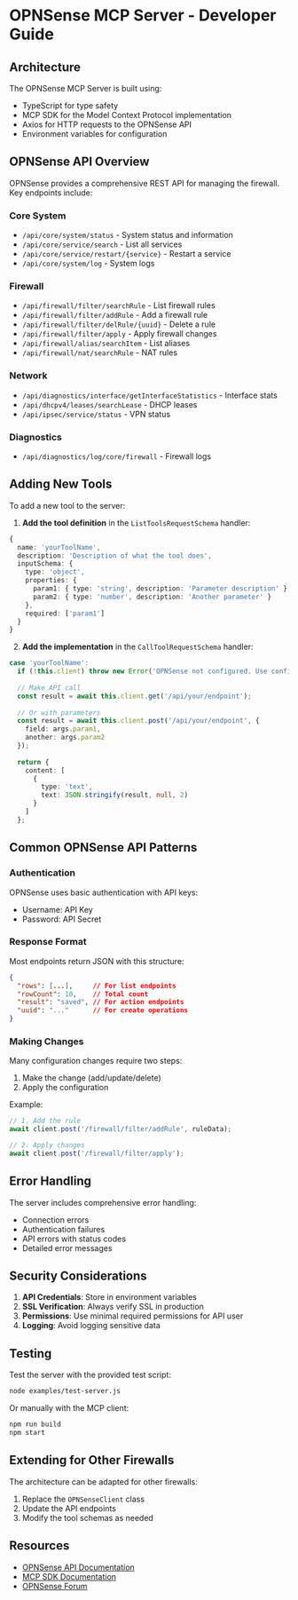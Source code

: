 # OPNSense MCP Server - Developer Guide

## Architecture

The OPNSense MCP Server is built using:
- TypeScript for type safety
- MCP SDK for the Model Context Protocol implementation
- Axios for HTTP requests to the OPNSense API
- Environment variables for configuration

## OPNSense API Overview

OPNSense provides a comprehensive REST API for managing the firewall. Key endpoints include:

### Core System
- `/api/core/system/status` - System status and information
- `/api/core/service/search` - List all services
- `/api/core/service/restart/{service}` - Restart a service
- `/api/core/system/log` - System logs

### Firewall
- `/api/firewall/filter/searchRule` - List firewall rules
- `/api/firewall/filter/addRule` - Add a firewall rule
- `/api/firewall/filter/delRule/{uuid}` - Delete a rule
- `/api/firewall/filter/apply` - Apply firewall changes
- `/api/firewall/alias/searchItem` - List aliases
- `/api/firewall/nat/searchRule` - NAT rules

### Network
- `/api/diagnostics/interface/getInterfaceStatistics` - Interface stats
- `/api/dhcpv4/leases/searchLease` - DHCP leases
- `/api/ipsec/service/status` - VPN status

### Diagnostics
- `/api/diagnostics/log/core/firewall` - Firewall logs

## Adding New Tools

To add a new tool to the server:

1. **Add the tool definition** in the `ListToolsRequestSchema` handler:

```typescript
{
  name: 'yourToolName',
  description: 'Description of what the tool does',
  inputSchema: {
    type: 'object',
    properties: {
      param1: { type: 'string', description: 'Parameter description' },
      param2: { type: 'number', description: 'Another parameter' }
    },
    required: ['param1']
  }
}
```

2. **Add the implementation** in the `CallToolRequestSchema` handler:

```typescript
case 'yourToolName':
  if (!this.client) throw new Error('OPNSense not configured. Use configure tool first.');
  
  // Make API call
  const result = await this.client.get('/api/your/endpoint');
  
  // Or with parameters
  const result = await this.client.post('/api/your/endpoint', {
    field: args.param1,
    another: args.param2
  });
  
  return {
    content: [
      {
        type: 'text',
        text: JSON.stringify(result, null, 2)
      }
    ]
  };
```

## Common OPNSense API Patterns

### Authentication
OPNSense uses basic authentication with API keys:
- Username: API Key
- Password: API Secret

### Response Format
Most endpoints return JSON with this structure:
```json
{
  "rows": [...],     // For list endpoints
  "rowCount": 10,    // Total count
  "result": "saved", // For action endpoints
  "uuid": "..."      // For create operations
}
```

### Making Changes
Many configuration changes require two steps:
1. Make the change (add/update/delete)
2. Apply the configuration

Example:
```typescript
// 1. Add the rule
await client.post('/firewall/filter/addRule', ruleData);

// 2. Apply changes
await client.post('/firewall/filter/apply');
```

## Error Handling

The server includes comprehensive error handling:
- Connection errors
- Authentication failures
- API errors with status codes
- Detailed error messages

## Security Considerations

1. **API Credentials**: Store in environment variables
2. **SSL Verification**: Always verify SSL in production
3. **Permissions**: Use minimal required permissions for API user
4. **Logging**: Avoid logging sensitive data

## Testing

Test the server with the provided test script:
```bash
node examples/test-server.js
```

Or manually with the MCP client:
```bash
npm run build
npm start
```

## Extending for Other Firewalls

The architecture can be adapted for other firewalls:
1. Replace the `OPNSenseClient` class
2. Update the API endpoints
3. Modify the tool schemas as needed

## Resources

- [OPNSense API Documentation](https://docs.opnsense.org/development/api.html)
- [MCP SDK Documentation](https://github.com/modelcontextprotocol/sdk)
- [OPNSense Forum](https://forum.opnsense.org/)
